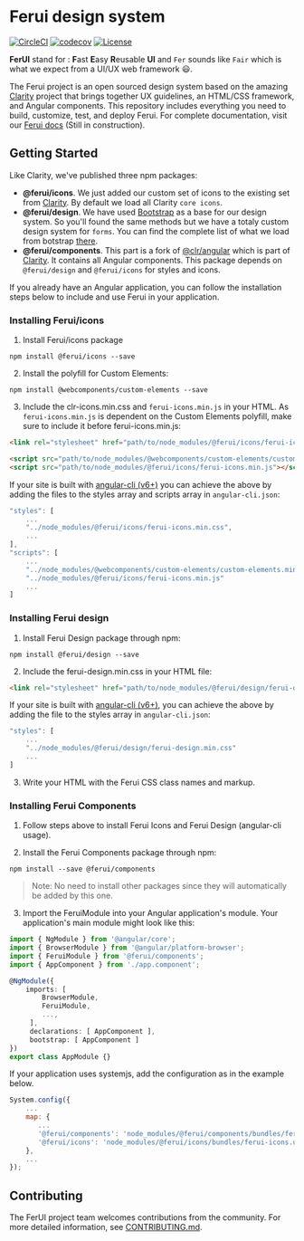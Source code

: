 # Ferui design system

[![CircleCI](https://circleci.com/gh/ilanddev/ferui.svg?style=shield)](https://circleci.com/gh/ilanddev/ferui)
[![codecov](https://codecov.io/gh/ilanddev/ferui/branch/master/graph/badge.svg)](https://codecov.io/gh/ilanddev/ferui)
[![License](https://img.shields.io/badge/license-BSD--3--Clause-blue.svg)](https://github.com/ilanddev/ferui/blob/master/LICENSE)

**FerUI** stand for : **F**ast **E**asy **R**eusable **UI** and `Fer` sounds like `Fair` which is what we expect from a UI/UX web framework 😃.

The Ferui project is an open sourced design system based on the amazing [Clarity](https://github.com/vmware/clarity/) project that brings together UX guidelines, an HTML/CSS framework, and Angular components.
This repository includes everything you need to build, customize, test, and deploy Ferui. For complete documentation, visit our [Ferui docs](https://ilanddev.github.io/ferui/) (Still in construction).

## Getting Started

Like Clarity, we've published three npm packages:

* **@ferui/icons**. We just added our custom set of icons to the existing set from [Clarity](https://github.com/vmware/clarity/). By default we load all Clarity `core icons`.
* **@ferui/design**. We have used [Bootstrap](https://github.com/twbs/bootstrap) as a base for our design system. So you'll found the same methods but we have a totaly custom design system for `forms`. You can find the complete list of what we load from botstrap [there](https://github.com/ilanddev/ferui/blob/master/src/ferui-design/scss/ferui-design.scss).
* **@ferui/components**. This part is a fork of [@clr/angular](https://github.com/vmware/clarity/tree/master/src/clr-angular) which is part of [Clarity](https://github.com/vmware/clarity/). It contains all Angular components. This package depends on `@ferui/design` and `@ferui/icons` for styles and icons.

If you already have an Angular application, you can follow the installation steps below to include and use Ferui in your application.

### Installing Ferui/icons

1.  Install Ferui/icons package

```shell
npm install @ferui/icons --save
```

2.  Install the polyfill for Custom Elements:

```shell
npm install @webcomponents/custom-elements --save
```

3.  Include the clr-icons.min.css and `ferui-icons.min.js` in your HTML. As `ferui-icons.min.js` is dependent on the Custom Elements polyfill, make sure to include it before ferui-icons.min.js:

```html
<link rel="stylesheet" href="path/to/node_modules/@ferui/icons/ferui-icons.min.css"/>

<script src="path/to/node_modules/@webcomponents/custom-elements/custom-elements.min.js"></script>
<script src="path/to/node_modules/@ferui/icons/ferui-icons.min.js"></script>
```

If your site is built with [angular-cli (v6+)](https://github.com/angular/angular-cli) you can achieve the above by adding the files to the styles array and scripts array in `angular-cli.json`:

```javascript
"styles": [
    ...
    "../node_modules/@ferui/icons/ferui-icons.min.css",
    ...
],
"scripts": [
    ...
    "../node_modules/@webcomponents/custom-elements/custom-elements.min.js",
    "../node_modules/@ferui/icons/ferui-icons.min.js"
    ...
]
```

### Installing Ferui design

1.  Install Ferui Design package through npm:

```shell
npm install @ferui/design --save
```

2.  Include the ferui-design.min.css in your HTML file:

```html
<link rel="stylesheet" href="path/to/node_modules/@ferui/design/ferui-design.min.css">
```

If your site is built with [angular-cli (v6+)](https://github.com/angular/angular-cli), you can achieve the above by adding the file to the styles array in `angular-cli.json`:

```javascript
"styles": [
    ...
    "../node_modules/@ferui/design/ferui-design.min.css"
    ...
]
```

3.  Write your HTML with the Ferui CSS class names and markup.

### Installing Ferui Components

1.  Follow steps above to install Ferui Icons and Ferui Design (angular-cli usage).

2.  Install the Ferui Components package through npm:

```shell
npm install --save @ferui/components
```

> Note: No need to install other packages since they will automatically be added by this one.

3.  Import the FeruiModule into your Angular application's module. Your application's main module might look like this:

```typescript
import { NgModule } from '@angular/core';
import { BrowserModule } from '@angular/platform-browser';
import { FeruiModule } from '@ferui/components';
import { AppComponent } from './app.component';

@NgModule({
    imports: [
        BrowserModule,
        FeruiModule,
        ...,
     ],
     declarations: [ AppComponent ],
     bootstrap: [ AppComponent ]
})
export class AppModule {}
```

If your application uses systemjs, add the configuration as in the example below.

```javascript
System.config({
	...
	map: {
	   ...
	   '@ferui/components': 'node_modules/@ferui/components/bundles/ferui-components.umd.js',
	   '@ferui/icons': 'node_modules/@ferui/icons/bundles/ferui-icons.umd.js',
	},
	...
});
```

## Contributing

The FerUI project team welcomes contributions from the community. For more detailed information, see [CONTRIBUTING.md](CONTRIBUTING.md).
